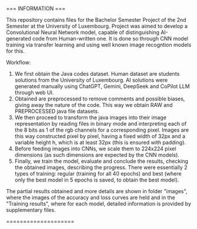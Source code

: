 === INFORMATION ===

This repository contains files for the Bachelor Semester Project of the 2nd Semester at the University of Luxembourg. Project was aimed to develop a Convolutional Neural Network model, capable of distinguishing AI-generated code from Human-written one. It is done so through CNN model training via transfer learning and using well known image recogntion models for this.

Workflow:
1. We first obtain the Java codes dataset. Human dataset are students solutions from the University of Luxembourg. AI solutions were generated manually using ChatGPT, Gemini, DeepSeek and CoPilot LLM through web UI.
2. Obtained are preprocessed to remove comments and possible biases, giving away the nature of the code. This way we obtain RAW and PREPROCESSED java file datasets.
3. We then proceed to transform the java images into their image representation by reading files in binary mode and interpreting each of the 8 bits as 1 of the rgb channels for a corresponding pixel. Images are this way constructed pixel by pixel, having a fixed width of 32px and a variable height h, which is at least 32px (this is ensured with padding).
4. Before feeding images into CNNs, we scale them to 224x224 pixel dimensions (as such dimensions are expected by the CNN models).
5. Finally, we train the model, evaluate and conclude the results, checking the obtained images, describing the progress. There were essentially 2 types of training: regular (training for all 40 epochs) and best (where only the best model in 5 epochs is saved, to obtain the best model).

The partial results obtained and more details are shown in folder "images", where the images of the accuracy and loss curves are held and in the "Training results", where for each model, detailed information is provided by supplementary files.

====================

